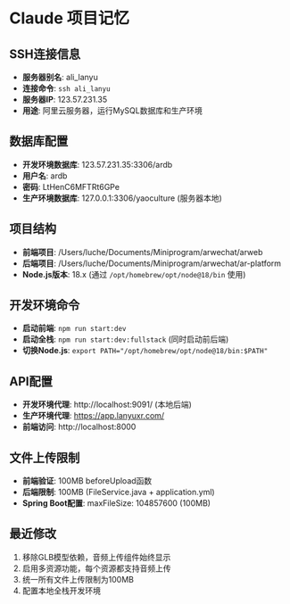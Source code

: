 # Claude 项目记忆

## SSH连接信息
- **服务器别名**: ali_lanyu
- **连接命令**: `ssh ali_lanyu`
- **服务器IP**: 123.57.231.35
- **用途**: 阿里云服务器，运行MySQL数据库和生产环境

## 数据库配置
- **开发环境数据库**: 123.57.231.35:3306/ardb
- **用户名**: ardb
- **密码**: LtHenC6MFTRt6GPe
- **生产环境数据库**: 127.0.0.1:3306/yaoculture (服务器本地)

## 项目结构
- **前端项目**: /Users/luche/Documents/Miniprogram/arwechat/arweb
- **后端项目**: /Users/luche/Documents/Miniprogram/arwechat/ar-platform
- **Node.js版本**: 18.x (通过 `/opt/homebrew/opt/node@18/bin` 使用)

## 开发环境命令
- **启动前端**: `npm run start:dev`
- **启动全栈**: `npm run start:dev:fullstack` (同时启动前后端)
- **切换Node.js**: `export PATH="/opt/homebrew/opt/node@18/bin:$PATH"`

## API配置
- **开发环境代理**: http://localhost:9091/ (本地后端)
- **生产环境代理**: https://app.lanyuxr.com/
- **前端访问**: http://localhost:8000

## 文件上传限制
- **前端验证**: 100MB beforeUpload函数
- **后端限制**: 100MB (FileService.java + application.yml)
- **Spring Boot配置**: maxFileSize: 104857600 (100MB)

## 最近修改
1. 移除GLB模型依赖，音频上传组件始终显示
2. 启用多资源功能，每个资源都支持音频上传
3. 统一所有文件上传限制为100MB
4. 配置本地全栈开发环境